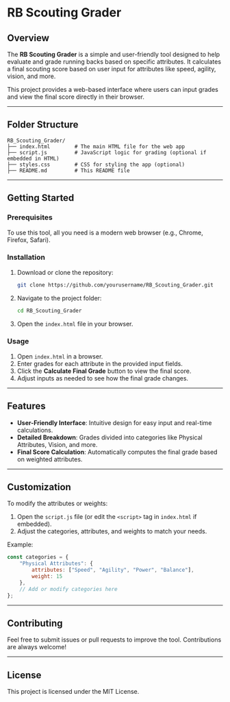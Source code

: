 # RB Scouting Grader

## Overview
The **RB Scouting Grader** is a simple and user-friendly tool designed to help evaluate and grade running backs based on specific attributes. It calculates a final scouting score based on user input for attributes like speed, agility, vision, and more.

This project provides a web-based interface where users can input grades and view the final score directly in their browser.

---

## Folder Structure
```plaintext
RB_Scouting_Grader/
├── index.html        # The main HTML file for the web app
├── script.js         # JavaScript logic for grading (optional if embedded in HTML)
├── styles.css        # CSS for styling the app (optional)
├── README.md         # This README file
```

---

## Getting Started

### Prerequisites
To use this tool, all you need is a modern web browser (e.g., Chrome, Firefox, Safari).

### Installation
1. Download or clone the repository:
   ```bash
   git clone https://github.com/yourusername/RB_Scouting_Grader.git
   ```
2. Navigate to the project folder:
   ```bash
   cd RB_Scouting_Grader
   ```
3. Open the `index.html` file in your browser.

### Usage
1. Open `index.html` in a browser.
2. Enter grades for each attribute in the provided input fields.
3. Click the **Calculate Final Grade** button to view the final score.
4. Adjust inputs as needed to see how the final grade changes.

---

## Features
- **User-Friendly Interface**: Intuitive design for easy input and real-time calculations.
- **Detailed Breakdown**: Grades divided into categories like Physical Attributes, Vision, and more.
- **Final Score Calculation**: Automatically computes the final grade based on weighted attributes.

---

## Customization
To modify the attributes or weights:
1. Open the `script.js` file (or edit the `<script>` tag in `index.html` if embedded).
2. Adjust the categories, attributes, and weights to match your needs.

Example:
```javascript
const categories = {
    "Physical Attributes": {
        attributes: ["Speed", "Agility", "Power", "Balance"],
        weight: 15
    },
    // Add or modify categories here
};
```

---

## Contributing
Feel free to submit issues or pull requests to improve the tool. Contributions are always welcome!

---

## License
This project is licensed under the MIT License.


